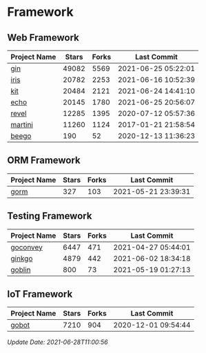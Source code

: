 # Framework

## Web Framework
| Project Name | Stars | Forks | Last Commit |
| ------------ | ----- | ----- | ----------- |
| [gin](https://github.com/gin-gonic/gin) | 49082 | 5569 | 2021-06-25 05:22:01 |
| [iris](https://github.com/kataras/iris) | 20782 | 2253 | 2021-06-16 10:52:39 |
| [kit](https://github.com/go-kit/kit) | 20484 | 2121 | 2021-06-24 14:41:10 |
| [echo](https://github.com/labstack/echo) | 20145 | 1780 | 2021-06-25 20:56:07 |
| [revel](https://github.com/revel/revel) | 12285 | 1395 | 2020-07-12 05:57:36 |
| [martini](https://github.com/go-martini/martini) | 11260 | 1124 | 2017-01-21 21:58:54 |
| [beego](https://github.com/astaxie/beego) | 190 | 52 | 2020-12-13 11:36:23 |

## ORM Framework
| Project Name | Stars | Forks | Last Commit |
| ------------ | ----- | ----- | ----------- |
| [gorm](https://github.com/jinzhu/gorm) | 327 | 103 | 2021-05-21 23:39:31 |

## Testing Framework
| Project Name | Stars | Forks | Last Commit |
| ------------ | ----- | ----- | ----------- |
| [goconvey](https://github.com/smartystreets/goconvey) | 6447 | 471 | 2021-04-27 05:44:01 |
| [ginkgo](https://github.com/onsi/ginkgo) | 4879 | 442 | 2021-06-02 18:34:18 |
| [goblin](https://github.com/franela/goblin) | 800 | 73 | 2021-05-19 01:27:13 |

## IoT Framework
| Project Name | Stars | Forks | Last Commit |
| ------------ | ----- | ----- | ----------- |
| [gobot](https://github.com/hybridgroup/gobot) | 7210 | 904 | 2020-12-01 09:54:44 |

*Update Date: 2021-06-28T11:00:56*